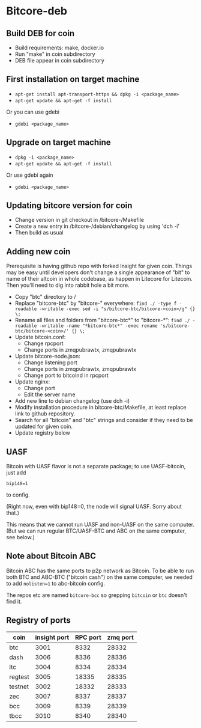 Bitcore-deb
===========

Build DEB for coin
------------------
* Build requirements: make, docker.io
* Run "make" in coin subdirectory
* DEB file appear in coin subdirectory

First installation on target machine
------------------------------------
* ```apt-get install apt-transport-https && dpkg -i <package_name>```
* ```apt-get update && apt-get -f install```

Or you can use gdebi

* ```gdebi <package_name>```

Upgrade on target machine
-------------------------
* ```dpkg -i <package_name>```
* ```apt-get update && apt-get -f install```

Or use gdebi again

* ```gdebi <package_name>```

Updating bitcore version for coin
---------------------------------
* Change version in git checkout in <coin>/bitcore-<coin>/Makefile
* Create a new entry in <coin>/bitcore-<coin>/debian/changelog by using 'dch -i'
* Then build as usual

Adding new coin
---------------
Prerequisite is having github repo with forked Insight for given coin. Things may be easy until developers don't change a single appearance of "bit" to name of their altcoin in whole codebase, as happen in Litecore for Litecoin. Then you'll need to dig into rabbit hole a bit more.

* Copy "btc" directory to <coin>/
* Replace "bitcore-btc" by "bitcore-<altcoin>" everywhere: ```find ./ -type f -readable -writable -exec sed -i "s/bitcore-btc/bitcore-<coin>/g" {} \;```
* Rename all files and folders from "bitcore-btc*" to "bitcore-<coin>*": ```find ./ -readable -writable -name "*bitcore-btc*" -exec rename 's/bitcore-btc/bitcore-<coin>/' {} \;```
* Update bitcoin.conf:
  * Change rpcport
  * Change ports in zmqpubrawtx, zmqpubrawtx
* Update bitcore-node.json:
  * Change listening port
  * Change ports in zmqpubrawtx, zmqpubrawtx
  * Change port to bitcoind in rpcport
* Update nginx:
  * Change port
  * Edit the server name
* Add new line to debian changelog (use dch -i)
* Modify installation procedure in bitcore-btc/Makefile, at least replace link to github repository.
* Search for all "bitcoin" and "btc" strings and consider if they need to be updated for given coin.
* Update registry below

UASF
----

Bitcoin with UASF flavor is not a separate package; to use UASF-bitcoin, just add

`bip148=1`

to config.

(Right now, even with bip148=0, the node will signal UASF. Sorry about that.)

This means that we cannot run UASF and non-UASF on the same computer. (But we can run regular BTC/UASF-BTC and ABC on the same computer, see below.)

Note about Bitcoin ABC
----

Bitcoin ABC has the same ports to p2p network as Bitcoin. To be able to run both BTC and ABC-BTC ("bitcoin cash") on the same computer, we needed to add `nolisten=1` to abc-bitcoin config.

The repos etc are named `bitcore-bcc` so grepping `bitcoin` or `btc` doesn't find it.

Registry of ports
-----------------

| coin    | insight port | RPC port | zmq port |
|---------|--------------|----------|----------|
| btc     | 3001         |  8332    | 28332    |
| dash    | 3006         |  8336    | 28336    |
| ltc     | 3004         |  8334    | 28334    |
| regtest | 3005         | 18335    | 28335    |
| testnet | 3002         | 18332    | 28333    |
| zec     | 3007         |  8337    | 28337    |
| bcc     | 3009         |  8339    | 28339    |
| tbcc    | 3010         |  8340    | 28340    |
